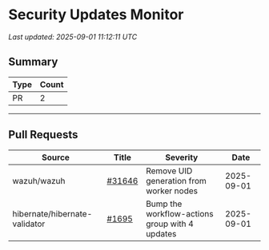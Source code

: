 # Security Updates Monitor

*Last updated: 2025-09-01 11:12:11 UTC*

## Summary
| Type | Count |
|------|-------|
| PR | 2 |

---

## Pull Requests

| Source | Title | Severity | Date |
|--------|-------|----------|------|
| wazuh/wazuh | [#31646](https://github.com/wazuh/wazuh/pull/31646) | Remove UID generation from worker nodes | 2025-09-01 |
| hibernate/hibernate-validator | [#1695](https://github.com/hibernate/hibernate-validator/pull/1695) | Bump the workflow-actions group with 4 updates | 2025-09-01 |


